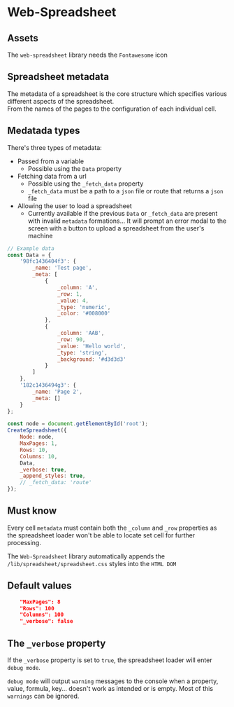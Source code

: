 # Web-Spreadsheet

## Assets
The `web-spreadsheet` library needs the `Fontawesome` icon

## Spreadsheet metadata

The metadata of a spreadsheet is the core structure which
specifies various different aspects of the spreadsheet.  
From the names of the pages to the configuration of each individual cell.

## Medatada types
There's three types of metadata:  
* Passed from a variable
    + Possible using the `Data` property
* Fetching data from a url
    + Possible using the `_fetch_data` property
    + `_fetch_data` must be a path to a `json` file or route that returns a `json` file
* Allowing the user to load a spreadsheet
    + Currently available if the previous `Data` or `_fetch_data` are present with invalid `metadata` formations... It will prompt an error modal to the screen with a button to upload a spreadsheet from the user's machine

```js
// Example data
const Data = {
    '98fc1436404f3': {
        _name: 'Test page',
        _meta: [
            {
                _column: 'A',
                _row: 1,
                _value: 4,
                _type: 'numeric',
                _color: '#008000'
            },
            {
                _column: 'AAB',
                _row: 90,
                _value: 'Hello world',
                _type: 'string',
                _background: '#d3d3d3'
            }
        ]
    },
    '182c1436494g3': {
        _name: 'Page 2',
        _meta: []
    }
};
```

```js
const node = document.getElementById('root');
CreateSpreadsheet({
    Node: node,
    MaxPages: 1,
    Rows: 10,
    Columns: 10,
    Data,
    _verbose: true,
    _append_styles: true,
    // _fetch_data: 'route'
});
```

## Must know

Every cell `metadata` must contain both the `_column` and `_row` properties as the spreadsheet loader won't be able to locate set cell for further processing.

The `Web-Spreadsheet` library automatically appends the `/lib/spreadsheet/spreadsheet.css` styles into the `HTML DOM`

## Default values
```json
    "MaxPages": 8
    "Rows": 100
    "Columns": 100
    "_verbose": false
```

## The `_verbose` property
If the `_verbose` property is set to `true`, the spreadsheet loader will enter `debug mode`.

`debug mode` will output `warning` messages to the console when a property, value, formula, key... doesn't work as intended or is empty. Most of this `warnings` can be ignored.